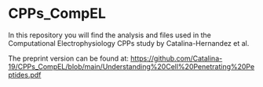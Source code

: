 # CPPs_CompEL
In this repository you will find the analysis and files used in the Computational Electrophysiology CPPs study by Catalina-Hernandez et al.

The preprint version can be found at: https://github.com/Catalina-19/CPPs_CompEL/blob/main/Understanding%20Cell%20Penetrating%20Peptides.pdf

